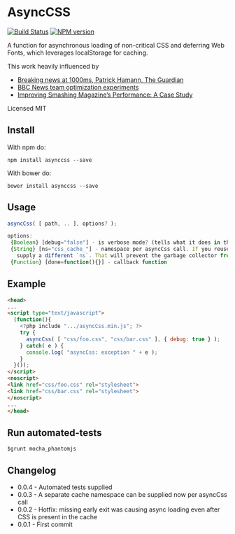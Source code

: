 # AsyncCSS
[![Build Status](https://travis-ci.org/dsheiko/asynccss.png)](https://travis-ci.org/dsheiko/asynccss)
[![NPM version](https://badge.fury.io/js/asynccss.png)](http://badge.fury.io/js/asynccss)

A function for asynchronous loading of non-critical CSS and deferring Web Fonts,
which leverages localStorage for caching.

This work heavily influenced by
* [Breaking news at 1000ms, Patrick Hamann, The Guardian](https://speakerdeck.com/patrickhamann/breaking-news-at-1000ms-front-trends-2014)
* [BBC News team optimization experiments](https://github.com/BBC-News)
* [Improving Smashing Magazine’s Performance: A Case Study](http://www.smashingmagazine.com/2014/09/08/improving-smashing-magazine-performance-case-study/)


Licensed MIT

## Install
With npm do:
```
npm install asynccss --save
```
With bower do:
```
bower install asynccss --save
```

## Usage

```js
asyncCss( [ path, .. ], options? );

options:
 {Boolean} [debug="false"] - is verbose mode? (tells what it does in the console log)
 {String} [ns="css_cache_"] - namespace per asyncCss call. If you reuse asyncCss later in your JavaScript,
   supply a different `ns`. That will prevent the garbage collector from cleaning up items cached in a previous call.
 {Function} [done=function(){}] - callback function
```

## Example

``` html
<head>
...
<script type="text/javascript">
  (function(){
    <?php include ".../asyncCss.min.js"; ?>
    try {
      asyncCss( [ "css/foo.css", "css/bar.css" ], { debug: true } );
    } catch( e ) {
      console.log( "asyncCss: exception " + e );
    }
  }());
</script>
<noscript>
<link href="css/foo.css" rel="stylesheet">
<link href="css/bar.css" rel="stylesheet">
</noscript>
...
</head>
```

## Run automated-tests
```
$grunt mocha_phantomjs
```

## Changelog

* 0.0.4 - Automated tests supplied
* 0.0.3 - A separate cache namespace can be supplied now per asyncCss call
* 0.0.2 - Hotfix: missing early exit was causing async loading even after CSS is present in the cache
* 0.0.1 - First commit
